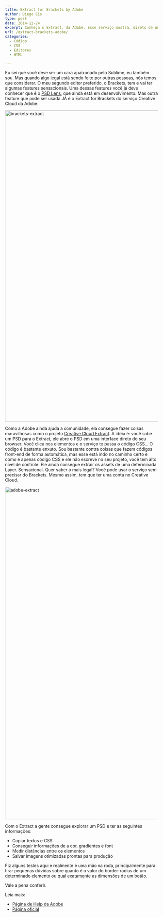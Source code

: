 ```yaml
---
title: Extract for Brackets by Adobe
author: Diego Eis
type: post
date: 2014-12-24
excerpt: Conheça o Extract, da Adobe. Esse serviço mostra, direto de um PSD, o código CSS dos elementos selecionados.
url: /extract-brackets-adobe/
categories:
  - Código
  - CSS
  - Editores
  - HTML

---
```

Eu sei que você deve ser um cara apaixonado pelo Sublime, eu também sou. Mas quando algo legal está sendo feito por outras pessoas, nós temos que considerar. O meu segundo editor preferido, o Brackets, tem e vai ter algumas features sensacionais. Uma dessas features você já deve conhecer que é o [PSD Lens][1], que ainda está em desenvolvimento. Mas outra feature que pode ser usada JÁ é o Extract for Brackets do serviço Creative Cloud da Adobe.

[<img src="http://tableless.com.br/wp-content/uploads/2014/12/brackets-extract.jpg" alt="brackets-extract" width="1679" height="1025" class="alignnone size-full wp-image-46397" srcset="uploads/2014/12/brackets-extract.jpg 1679w, uploads/2014/12/brackets-extract-227x139.jpg 227w, uploads/2014/12/brackets-extract-400x244.jpg 400w" sizes="(max-width: 1679px) 100vw, 1679px" />][2]

Como a Adobe ainda ajuda a comunidade, ela consegue fazer coisas maravilhosas como o projeto [Creative Cloud Extract][3]. A ideia é: você sobe um PSD para o Extract, ele abre o PSD em uma interface direto do seu browser. Você clica nos elementos e o serviço te passa o código CSS… O código é bastante enxuto. Sou bastante contra coisas que fazem códigos front-end de forma automática, mas esse está indo no caminho certo e como é apenas código CSS e ele não escreve no seu projeto, você tem alto nível de controle. Ele ainda consegue extrair os assets de uma determinada Layer. Sensacional. Quer saber o mais legal? Você pode usar o serviço sem precisar do Brackets. Mesmo assim, tem que ter uma conta no Creative Cloud.

[<img src="http://tableless.com.br/wp-content/uploads/2014/12/adobe-extract.jpg" alt="adobe-extract" width="1542" height="1095" class="alignnone size-full wp-image-46396" srcset="uploads/2014/12/adobe-extract.jpg 1542w, uploads/2014/12/adobe-extract-195x139.jpg 195w, uploads/2014/12/adobe-extract-400x284.jpg 400w" sizes="(max-width: 1542px) 100vw, 1542px" />][4]

Com o Extract a gente consegue explorar um PSD e ter as seguintes informações:

  * Copiar textos e CSS
  * Conseguir informações de a cor, gradientes e font
  * Medir distâncias entre os elementos
  * Salvar imagens otimizadas prontas para produção

Fiz alguns testes aqui e realmente é uma mão na roda, principalmente para tirar pequenas dúvidas sobre quanto é o valor do border-radius de um determinado elemento ou qual exatamente as dimensões de um botão.

Vale a pena conferir.

Leia mais:

  * [Página de Help da Adobe][5]
  * [Página oficial][3]

 [1]: http://creativeandcode.com/psd-lens-for-adobe-brackets/
 [2]: http://tableless.com.br/wp-content/uploads/2014/12/brackets-extract.jpg
 [3]: http://www.adobe.com/br/creativecloud/extract.html
 [4]: http://tableless.com.br/wp-content/uploads/2014/12/adobe-extract.jpg
 [5]: http://helpx.adobe.com/creative-cloud/help/extract-css-images-psd-files.html#extract_image_assets